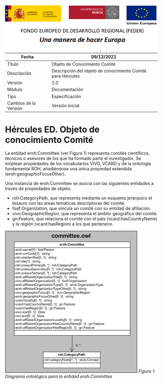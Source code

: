 ![](../../Docs/media/CabeceraDocumentosMD.png)

| Fecha         | 09/12/2021                                                   |
| ------------- | ------------------------------------------------------------ |
|Título|Objeto de Conocimiento Comité| 
|Descripción|Descripción del objeto de conocimiento Comité para Hércules|
|Versión|1.0|
|Módulo|Documentación|
|Tipo|Especificación|
|Cambios de la Versión|Versión inicial|

# Hércules ED. Objeto de conocimiento Comité

La entidad eroh:Committee (ver Figura 1) representa comités científicos, técnicos o asesores de los que ha formado parte el investigador.
Se emplean propiedades de los vocabularios VIVO, VCARD y de la ontología fundamental ROH, añadiéndose una única propiedad extendida (eroh:geographicFocusOther).

Una instancia de eroh:Committee se asocia con las siguientes entidades a través de propiedades de objeto:

- roh:CategoryPath, que representa mediante un esquema jerárquico el tesauro con las áreas temáticas descriptoras del comité.
- foaf:Organization, que vincula un comité con su entidad de afiliación.
- vivo:GeographicRegion, que representa el ámbito geográfico del comité.
- gn:Feature, que relaciona el comité con el país (vcard:hasCountryName) y la región (vcard:hasRegion) a los que pertenece.


![](../../Docs/media/ObjetosDeConocimiento/Committee.png)
*Figura 1. Diagrama ontológico para la entidad eroh:Committee*
